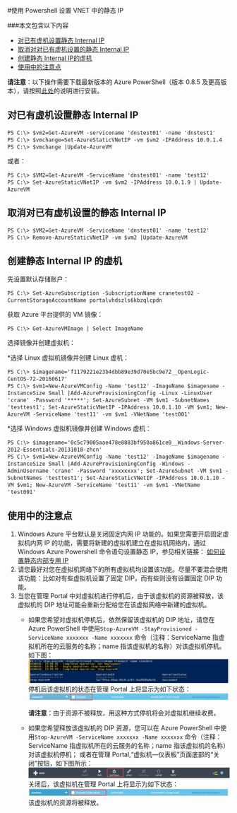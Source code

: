 <properties 
	pageTitle="使用 Powershell 设置 VNET 中的静态 IP" 
	description="本页介绍如何使用 PowerShell 来使用静态 IP。" 
	services="virtual network" 
	documentationCenter="" 
	authors=""
	manager="" 
	editor=""/>
<tags ms.service="virtual-network-aog" ms.date="" wacn.date="08/01/2016"/>

#使用 Powershell 设置 VNET 中的静态 IP 

###本文包含以下内容

- [对已有虚机设置静态 Internal IP](#exist)
- [取消对对已有虚机设置的静态 Internal IP](#cancle)
- [创建静态 Internal IP的虚机](#create)
- [使用中的注意点](#note)
 
**请注意**：以下操作需要下载最新版本的 Azure PowerShell（版本 0.8.5 及更高版本），请按照[此处](/documentation/articles/powershell-install-configure/)的说明进行安装。


## <a id="exist"></a>对已有虚机设置静态 Internal IP	

	PS C:\> $vm2=Get-AzureVM -servicename 'dnstest01' -name 'dnstest1'
	PS C:\> $vmchange=Set-AzureStaticVNetIP -vm $vm2 -IPAddress 10.0.1.4
	PS C:\> $vmchange |Update-AzureVM

或者：

	PS C:\> $VM2=Get-AzureVM -ServiceName 'dnstest01' -name 'test12' 
	PS C:\> Set-AzureStaticVNetIP -vm $vm2 -IPAddress 10.0.1.9 | Update-AzureVM
 
## <a id="cancle"></a>取消对已有虚机设置的静态 Internal IP 

	PS C:\> $VM2=Get-AzureVM -ServiceName 'dnstest01' -name 'test12'
	PS C:\> Remove-AzureStaticVNetIP -vm $vm2 |Update-AzureVM
 
## <a id="create"></a>创建静态 Internal IP 的虚机

先设置默认存储账户：

	PS C:\> Set-AzureSubscription -SubscriptionName cranetest02 -CurrentStorageAccountName portalvhdszls6kbzqlcpdn

获取 Azure 平台提供的 VM 镜像：

	PS C:\> Get-AzureVMImage | Select ImageName


选择镜像并创建虚拟机：

*选择 Linux 虚拟机镜像并创建 Linux 虚机：

	PS C:\> $imagename='f1179221e23b4dbb89e39d70e5bc9e72__OpenLogic-CentOS-72-20160617'	
	PS C:\> $vm1=New-AzureVMConfig -Name 'test12' -ImageName $imagename -InstanceSize Small |Add-AzureProvisioningConfig -Linux -LinuxUser 'crane' -Password '*****'; Set-AzureSubnet -VM $vm1 -SubnetNames 'testtest1'; Set-AzureStaticVNetIP -IPAddress 10.0.1.10 -VM $vm1; New-AzureVM -ServiceName 'test11' -vm $vm1 -VNetName 'test001'

*选择 Windows 虚拟机镜像并创建 Windows 虚机：

	PS C:\> $imagename='0c5c79005aae478e8883bf950a861ce0__Windows-Server-2012-Essentials-20131018-zhcn'
	PS C:\> $vm1=New-AzureVMConfig -Name 'test12' -ImageName $imagename -InstanceSize Small |Add-AzureProvisioningConfig -Windows -AdminUsername 'crane' -Password 'xxxxxxxx'; Set-AzureSubnet -VM $vm1 -SubnetNames 'testtest1'; Set-AzureStaticVNetIP -IPAddress 10.0.1.10 -VM $vm1; New-AzureVM -ServiceName 'test11' -vm $vm1 -VNetName 'test001'
 


## <a id="note"></a>使用中的注意点

1. Windows Azure 平台默认是关闭固定内网 IP 功能的。如果您需要开启固定虚拟机内网 IP 的功能，需要将新建的虚拟机建立在虚拟机网络内，通过 Windows Azure Powershell 命令语句设置静态 IP，参见相关链接： [如何设置静态内部专用 IP](/documentation/articles/virtual-networks-reserved-private-ip/)  
2. 请您最好对您在虚拟机网络下的所有虚拟机均设置该功能。尽量不要混合使用该功能：比如对有些虚拟机设置了固定 DIP，而有些则没有设置固定 DIP 功能。
3. 当您在管理 Portal 中对虚拟机进行停机后，由于该虚拟机的资源被释放，该虚拟机的 DIP 地址可能会重新分配给您在该虚拟网络中新建的虚拟机。
   - 如果您希望对虚拟机停机后，依然保留该虚拟机的 DIP 地址，请您在 Azure PowerShell 中使用`Stop-AzureVM -StayProvisioned -ServiceName xxxxxxx -Name xxxxxxx` 命令（注释：ServiceName 指虚拟机所在的云服务的名称；name 指该虚拟机的名称）对该虚拟机停机。如下图：
 		![](./media/aog-virtual-network-how-to-use-internal-ip/stop-vm-stay.jpg)
		停机后该虚拟机的状态在管理 Portal 上将显示为如下状态：
		![](./media/aog-virtual-network-how-to-use-internal-ip/stop-vm-stay-status.gif)
 
		**请注意**：由于资源不被释放，用这种方式停机将会对虚拟机继续收费。
   - 如果您希望释放该虚拟机的 DIP 资源，您可以在 Azure PowerShell 中使用`Stop-AzureVM -ServiceName xxxxxxx -Name xxxxxxx` 命令（注释：ServiceName 指虚拟机所在的云服务的名称；name 指该虚拟机的名称）对该虚拟机停机；
或者在管理 Portal,“虚拟机—仪表板”页面底部的“关闭”按钮，如下图所示：
 		![](./media/aog-virtual-network-how-to-use-internal-ip/stop-vm-shut.jpg)
		关闭后，该虚拟机在管理 Portal 上将显示为如下状态：
		![](./media/aog-virtual-network-how-to-use-internal-ip/stop-vm-shut-status.jpg)
		该虚拟机的资源将被释放。
